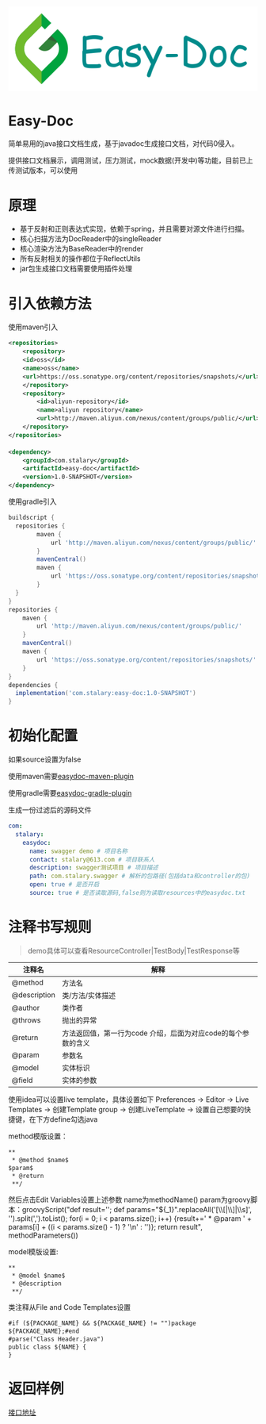 ![logo](logo.png)
# Easy-Doc
简单易用的java接口文档生成，基于javadoc生成接口文档，对代码0侵入。

提供接口文档展示，调用测试，压力测试，mock数据(开发中)等功能，目前已上传测试版本，可以使用

# 原理
- 基于反射和正则表达式实现，依赖于spring，并且需要对源文件进行扫描。
- 核心扫描方法为DocReader中的singleReader
- 核心渲染方法为BaseReader中的render
- 所有反射相关的操作都位于ReflectUtils
- jar包生成接口文档需要使用插件处理 

# 引入依赖方法
使用maven引入
```xml
<repositories>
    <repository>
	<id>oss</id>
	<name>oss</name>
	<url>https://oss.sonatype.org/content/repositories/snapshots/</url>
    </repository>
    <repository>
        <id>aliyun-repository</id>
        <name>aliyun repository</name>
        <url>http://maven.aliyun.com/nexus/content/groups/public/</url>
    </repository>
</repositories>

<dependency>
    <groupId>com.stalary</groupId>
    <artifactId>easy-doc</artifactId>
    <version>1.0-SNAPSHOT</version>
</dependency>
```

使用gradle引入
```gradle
buildscript {
  repositories {
        maven {
            url 'http://maven.aliyun.com/nexus/content/groups/public/'
        }
        mavenCentral()
        maven {
            url 'https://oss.sonatype.org/content/repositories/snapshots/'
        }
  }
}
repositories {
    maven {
        url 'http://maven.aliyun.com/nexus/content/groups/public/'
    }
    mavenCentral()
    maven {
        url 'https://oss.sonatype.org/content/repositories/snapshots/'
    }
}
dependencies {
  implementation('com.stalary:easy-doc:1.0-SNAPSHOT')	
}
```

# 初始化配置
如果source设置为false

使用maven需要[easydoc-maven-plugin](https://github.com/Easy-doc/easydoc-maven-plugin)

使用gradle需要[easydoc-gradle-plugin](https://github.com/Easy-doc/easydoc-gradle-plugin)

生成一份过滤后的源码文件


```yml
com:
  stalary:
    easydoc:
      name: swagger demo # 项目名称
      contact: stalary@613.com # 项目联系人
      description: swagger测试项目 # 项目描述
      path: com.stalary.swagger # 解析的包路径(包括data和controller的包)
      open: true # 是否开启
      source: true # 是否读取源码,false则为读取resources中的easydoc.txt
```

# 注释书写规则

> demo具体可以查看ResourceController|TestBody|TestResponse等

注释名 | 解释
--- | ---
@method | 方法名   
@description | 类/方法/实体描述
@author | 类作者
@throws | 抛出的异常
@return | 方法返回值，第一行为code 介绍，后面为对应code的每个参数的含义
@param | 参数名
@model | 实体标识
@field | 实体的参数

使用idea可以设置live template，具体设置如下
Preferences -> Editor -> Live Templates -> 创建Template group -> 创建LiveTemplate -> 设置自己想要的快捷键，在下方define勾选java

method模版设置：
```
**
 * @method $name$
$param$
 * @return
 **/
```
然后点击Edit Variables设置上述参数
name为methodName()
param为groovy脚本：groovyScript("def result=''; def params=\"${_1}\".replaceAll('[\\\\[|\\\\]|\\\\s]', '').split(',').toList(); for(i = 0; i < params.size(); i++) {result+=' * @param ' + params[i] + ((i < params.size() - 1) ? '\\n' : '')}; return result", methodParameters())

model模版设置:
```
**
 * @model $name$
 * @description
 **/
```

类注释从File and Code Templates设置
```
#if (${PACKAGE_NAME} && ${PACKAGE_NAME} != "")package ${PACKAGE_NAME};#end
#parse("Class Header.java")
public class ${NAME} {
}
```
# 返回样例
[接口地址](http://easydoc.stalary.com/easy-doc/resource)
